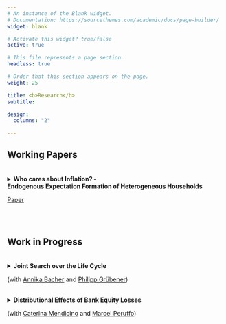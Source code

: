 ```yaml
---
# An instance of the Blank widget.
# Documentation: https://sourcethemes.com/academic/docs/page-builder/
widget: blank

# Activate this widget? true/false
active: true

# This file represents a page section.
headless: true

# Order that this section appears on the page.
weight: 25

title: <b>Research</b>
subtitle:

design:
  columns: "2"
  
---
```


**Working Papers**
-------------------

<br>

<details>
  <summary>
  <b>Who cares about Inflation? - <br> Endogenous Expectation Formation of Heterogeneous Households</b>
</summary>
  
  <p align=justify>
  <font size="-2">
  This paper studies the effect of wealth levels on households' inflation expectations. Using data from the DNB Household Survey, we show absolute forecast errors as well as the dispersion of expectations across households to be decreasing in assets and debt. These patterns can be rationalized in a consumption-savings model with endogenous expectation formation, where households can exert effort to reduce uncertainty about future price changes. The implied consumption response to news about inflation is hump shaped in wealth: Wealthier households pay closer attention and update their expectations more in response to a signal received, but change their consumption less after any given update in expectations due to the income effect of future inflation. In a quantitative exercise, we show this mechanism to reduce the on-impact aggregate consumption response to forward guidance policies up to 55% compared to an attentive counterfactual.
  </font>
</p>

</details> 

[Paper](https://lukasnord.eu/files/hetexp.pdf)

<br>
<br>

**Work in Progress**
---------------------

<br>


<details>
  <summary>
  <b>Joint Search over the Life Cycle</b>
</summary>
  
  <p align=justify>
  <font size="-2">
  This paper studies how the added worker effect -- intra-household insurance through increased spousal labor market participation -- varies over the life-cycle. We show in U.S. data that the added worker effect is much stronger for young than for old households. A stochastic life-cycle model of two-member households with job search in a frictional labor market is capable of replicating this finding. The model suggests that a lower added worker effect for the old is driven primarily by better insurance through asset holdings. A shorter horizon until retirement during which labor force entry of the spouse pays off accounts for most of the remaining gap, with a smaller role for human capital differences between young and old. We discuss implications for labor market flows and the design of public insurance.
  </font>
</p>

</details> 

(with [Annika Bacher](https://sites.google.com/view/annikabacher/) and [Philipp Grübener](https://philippgruebener.com))

<br>




<details>
  <summary>
  <b>Distributional Effects of Bank Equity Losses</b>
</summary>
  
  <p align=justify>
  <font size="-2">
  This paper quantifies the distributional and welfare effects of severe shocks to the banking sector. We develop a heterogeneous-agent model featuring income and portfolio heterogeneity and a banking sector subject to financial frictions. We then study the dynamics of consumption and the welfare consequences along several dimensions of the income and wealth distribution in response to a severe bank equity shock. The negative overall impact on the economy masks substantial heterogeneity. Poor, liquidity-constrained agents are hit the hardest, owing to an increase in lending rates and a reduction in wages. Rich individuals can better insure against the shock and also take advantage of low asset prices and  high future returns on capital. As a consequence, around 4% of the population is better off after the shock hits. Computing households overall willingness to pay to avoid the bank disruption, we find that they would  be willing to give up a total amount of liquid wealth sufficient to cover the losses in the banking sector. 
  </font>
</p>

</details> 

(with [Caterina Mendicino](https://sites.google.com/site/caterinamendicino/) and [Marcel Peruffo](https://sites.google.com/view/marcelperuffo)) 

